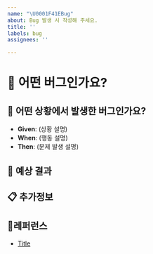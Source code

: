```yaml
---
name: "\U0001F41EBug"
about: Bug 발생 시 작성해 주세요.
title: ''
labels: bug
assignees: ''

---
```


# 🐞 어떤 버그인가요?

<!--- 어떤 버그인지 간결하게 설명해주세요 -->

## 📝 어떤 상황에서 발생한 버그인가요?

<!--- (가능하면) Given-When-Then 형식으로 서술해주세요 -->

- **Given**: (상황 설명)
- **When**: (행동 설명)
- **Then**: (문제 발생 설명)

## 🎯 예상 결과

<!--- 예상했던 정상적인 결과가 어떤 것이었는지 설명해주세요 -->

## 📋 추가정보

<!--- 추가적인 로그, 스크린샷, 또는 관련 정보가 있다면 첨부해주세요. -->

## 📍레퍼런스

- [Title](https://...)
